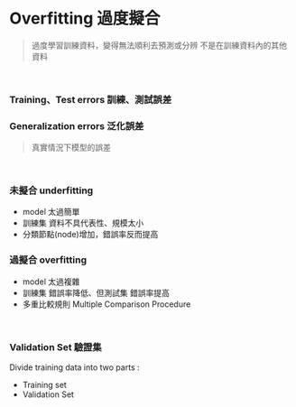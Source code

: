 # Overfitting 過度擬合
> 過度學習訓練資料，變得無法順利去預測或分辨 不是在訓練資料內的其他資料

</br>

### Training、Test errors 訓練、測試誤差
### Generalization errors 泛化誤差
  > 真實情況下模型的誤差

</br>

### 未擬合 underfitting
* model 太過簡單
* 訓練集 資料不具代表性、規模太小
* 分類節點(node)增加，錯誤率反而提高
### 過擬合 overfitting
* model 太過複雜
* 訓練集 錯誤率降低、但測試集 錯誤率提高
* 多重比較規則 Multiple Comparison Procedure

</br>

### Validation Set 驗證集
Divide training data into two parts :
* Training set
* Validation Set
